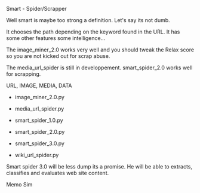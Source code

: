 
Smart - Spider/Scrapper

Well smart is maybe too strong a definition.
Let's say its not dumb.

It chooses the path depending on the keyword found in the URL.
It has some other features some intelligence...

The image_miner_2.0 works very well and you should tweak the Relax score so you are not kicked out for scrap abuse.

The media_url_spider is still in developpement.
smart_spider_2.0 works well for scrapping.

URL, IMAGE, MEDIA, DATA

- image_miner_2.0.py

- media_url_spider.py

- smart_spider_1.0.py

- smart_spider_2.0.py

- smart_spider_3.0.py 

- wiki_url_spider.py 

Smart spider 3.0 will be less dump its a promise.
He will be able to extracts, classifies and evaluates web site content.

Memo Sim



